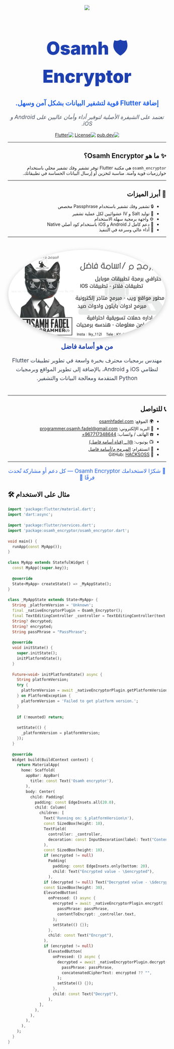 <div dir="rtl" align="right">

<p align="center">
  <img src="https://raw.githubusercontent.com/HACKSOSS/osamhfadel/blob/main/osamh_encryptor/٢٠٢٥٠٦٢٣_٢١٠٣٢٦.jpg" width="350"/>
</p>

<h1 align="center" style="font-weight: 900; font-size: 3.5rem; color: #1E40AF;">🛡️ Osamh Encryptor</h1>

<p align="center" style="font-size: 1.3rem; font-weight: 700; color: #2563EB;">
  إضافة Flutter قوية لتشفير البيانات بشكل آمن وسهل.
</p>

<p align="center" style="font-style: italic; font-size: 1.1rem; color: #4B5563;">
  تعتمد على الشيفرة الأصلية لتوفير أداء وأمان عاليين على Android و iOS.
</p>

<p align="center">
  <a href="https://pub.dev/packages/osamh_encryptor"><img src="https://img.shields.io/pub/v/osamh_encryptor.svg?label=pub.dev&color=blue&logo=dart" alt="pub.dev"/></a>
  <a href="https://github.com/HACKSOSS/osamhfadel/blob/main/osamh_encryptor/LICENSE"><img src="https://img.shields.io/github/license/HACKSOSS/osamh_encryptor.svg?color=green" alt="License"/></a>
  <a href="#"><img src="https://img.shields.io/badge/platform-flutter-02569B?logo=flutter" alt="Flutter"/></a>
</p>

---

## ✨ ما هو Osamh Encryptor؟

`osamh_encryptor` هي مكتبة Flutter توفر تشفير وفك تشفير محلي باستخدام خوارزميات قوية وآمنة. مناسبة لتخزين أو إرسال البيانات الحساسة في تطبيقاتك.

---

## 🚀 أبرز الميزات

- 🔒 تشفير وفك تشفير باستخدام Passphrase مخصص
- 🔁 توليد Salt و IV عشوائيين لكل عملية تشفير
- ⚙️ واجهة برمجية سهلة الاستخدام
- 📱 دعم كامل لـ Android و iOS باستخدام كود أصلي Native
- 🚀 أداء عالي وسرعة في التنفيذ



---

<div align="center" style="margin: 40px 0;">
  <img src="https://raw.githubusercontent.com/HACKSOSS/osamhfadel/main/packages/osamh_player/media/osamh.jpg" width="500" style="border-radius: 50%; box-shadow: 0 4px 15px rgba(0,0,0,0.2);" alt="Osamh Fadel"/>
  <h2 style="margin-top: 10px; font-weight: 800; color: #1E40AF;">من هو أسامة فاضل</h2>
  <p style="max-width: 500px; color: #374151; font-size: 1.1rem; line-height: 1.6;">
    مهندس برمجيات محترف بخبرة واسعة في تطوير تطبيقات Flutter لنظامي iOS و Android، بالإضافة إلى تطوير المواقع وبرمجيات Python المتقدمة ومعالجة البيانات والتشفير.
  </p>
</div>

---

## 📞 للتواصل

- 🌍 الموقع: [osamhfadel.com](https://osamhfadel.com)
- 📧 البريد الإلكتروني: [programmer.osamh.fadel@gmail.com](mailto:programmer.osamh.fadel@gmail.com)
- ☎️ الهاتف / واتساب: [967717348644+](https://wa.me/967717348644)
- 📺 يوتيوب: [@l._ (قناة أسامة فاضل)](https://www.youtube.com/@l._)
- 💬 انستقرام: [المبرمج م/أسامة فاضل](https://instagram.com/lky_112l)
- 🧠 GitHub: [HACKSOSS](https://github.com/HACKSOSS)

---

<p align="center" style="font-size: 1.1rem; color: #2563EB;">
  💙 شكرًا لاستخدامك Osamh Encryptor — كل دعم أو مشاركة تُحدث فرقًا 🙏
</p>

</div>

## 🛠️ مثال على الاستخدام

```dart
import 'package:flutter/material.dart';
import 'dart:async';

import 'package:flutter/services.dart';
import 'package:osamh_encryptor/osamh_encryptor.dart';

void main() {
  runApp(const MyApp());
}

class MyApp extends StatefulWidget {
  const MyApp({super.key});

  @override
  State<MyApp> createState() => _MyAppState();
}

class _MyAppState extends State<MyApp> {
  String _platformVersion = 'Unknown';
  final _nativeEncryptorPlugin = Osamh_Encryptor();
  final TextEditingController _controller = TextEditingController(text: "Hello, from Osamh_fadel.");
  String? decrypted;
  String? encrypted;
  String passPhrase = "PassPhrase";

  @override
  void initState() {
    super.initState();
    initPlatformState();
  }

  Future<void> initPlatformState() async {
    String platformVersion;
    try {
      platformVersion = await _nativeEncryptorPlugin.getPlatformVersion() ?? 'Unknown platform version';
    } on PlatformException {
      platformVersion = 'Failed to get platform version.';
    }

    if (!mounted) return;

    setState(() {
      _platformVersion = platformVersion;
    });
  }

  @override
  Widget build(BuildContext context) {
    return MaterialApp(
      home: Scaffold(
        appBar: AppBar(
          title: const Text('Osamh encryptor'),
        ),
        body: Center(
          child: Padding(
            padding: const EdgeInsets.all(20.0),
            child: Column(
              children: [
                Text('Running on: $_platformVersion\n'),
                const SizedBox(height: 10),
                TextField(
                  controller: _controller,
                  decoration: const InputDecoration(label: Text("Content to encrypt")),
                ),
                const SizedBox(height: 10),
                if (encrypted != null)
                  Padding(
                    padding: const EdgeInsets.only(bottom: 20),
                    child: Text("Encrypted value - \$encrypted"),
                  ),
                if (decrypted != null) Text("Decrypted value - \$decrypted"),
                const SizedBox(height: 30),
                ElevatedButton(
                  onPressed: () async {
                    encrypted = await _nativeEncryptorPlugin.encrypt(
                      passPhrase: passPhrase,
                      contentToEncrypt: _controller.text,
                    );
                    setState(() {});
                  },
                  child: const Text("Encrypt"),
                ),
                if (encrypted != null)
                  ElevatedButton(
                    onPressed: () async {
                      decrypted = await _nativeEncryptorPlugin.decrypt(
                        passPhrase: passPhrase,
                        concatenatedCipherText: encrypted ?? "",
                      );
                      setState(() {});
                    },
                    child: const Text("Decrypt"),
                  ),
              ],
            ),
          ),
        ),
      ),
    );
  }
}
```
